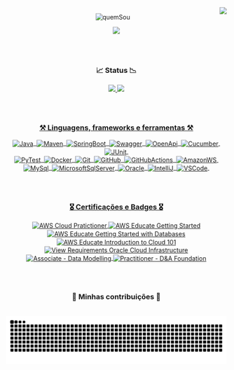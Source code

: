 <img align="right" src="https://visitor-badge.laobi.icu/badge?page_id=legasrossini.legasrossini" />

<div align="center">  
  <p>
    <img src=https://github.com/legasrossini/legasrossini/assets/27970331/6c542ca5-b294-48c1-a146-206113b8fe51 alt="quemSou">
  </p>
  <img src="https://readme-typing-svg.herokuapp.com/?font=Fira+Code&size=18&weight=900&center=true&vCenter=true&width=500&height=70&duration=6000&color=F7F7F7&lines=Engenheiro+de+Sofware,+29+anos+e+casado!;Graduado+em+Ciência+da+Computação;Cursando+Arquitetura+de+Software!"/>
</div>

##
<br/>
  
<div align="center">
  <h3>📈 Status 📉</h3>
  <a href="https://github.com/legasrossini">
  <img height="165em" src="https://github-readme-stats.vercel.app/api?username=legasrossini&show_icons=true&theme=react&include_all_commits=true&count_private=true&hide=contribs"/>
  <img height="165em" src="https://github-readme-stats.vercel.app/api/top-langs/?username=legasrossini&layout=compact&langs_count=7&theme=react"/>
</div>
    
##
<br/>

<div align="center">
  <h3>⚒️ Linguagens, frameworks e ferramentas ⚒️</h3> 
  <div style="display: inline_block">
    <img align="center" alt="Java" height="50" width="auto" src="https://cdn.jsdelivr.net/gh/devicons/devicon@latest/icons/java/java-original-wordmark.svg">&nbsp;
    <img align="center" alt="Maven" height="30" width="auto" src="https://cdn.jsdelivr.net/gh/devicons/devicon@latest/icons/maven/maven-original.svg">&nbsp;
    <img align="center" alt="SpringBoot" height="50" width="auto" src="https://cdn.jsdelivr.net/gh/devicons/devicon@latest/icons/spring/spring-original-wordmark.svg">&nbsp;
    <img align="center" alt="Swagger" height="30" width="auto" src="https://cdn.jsdelivr.net/gh/devicons/devicon@latest/icons/swagger/swagger-original.svg">&nbsp;
    <img align="center" alt="OpenApi" height="30" width="auto" src="https://cdn.jsdelivr.net/gh/devicons/devicon@latest/icons/openapi/openapi-plain.svg">&nbsp;
    <img align="center" alt="Cucumber" height="30" width="auto" src="https://cdn.jsdelivr.net/gh/devicons/devicon@latest/icons/cucumber/cucumber-plain.svg">&nbsp;
    <img align="center" alt="JUnit" height="30" width="auto" src="https://cdn.jsdelivr.net/gh/devicons/devicon@latest/icons/junit/junit-original.svg">&nbsp;
  </div>
  <div style="display: inline_block">
    <img align="center" alt="PyTest" height="50" width="auto" src="https://cdn.jsdelivr.net/gh/devicons/devicon@latest/icons/pytest/pytest-original.svg">&nbsp;
    <img align="center" alt="Docker" height="40" width="auto" src="https://cdn.jsdelivr.net/gh/devicons/devicon@latest/icons/docker/docker-plain-wordmark.svg">&nbsp;
    <img align="center" alt="Git" height="50" width="auto" src="https://cdn.jsdelivr.net/gh/devicons/devicon@latest/icons/git/git-plain-wordmark.svg">&nbsp;  
    <img align="center" alt="GitHub" height="30" width="auto" src="https://cdn.jsdelivr.net/gh/devicons/devicon@latest/icons/github/github-original.svg">&nbsp;
    <img align="center" alt="GitHubActions" height="30" width="auto" src="https://cdn.jsdelivr.net/gh/devicons/devicon@latest/icons/githubactions/githubactions-original.svg">&nbsp;  
    <img align="center" alt="AmazonWS" height="40" width="auto" src="https://cdn.jsdelivr.net/gh/devicons/devicon@latest/icons/amazonwebservices/amazonwebservices-plain-wordmark.svg">&nbsp;
    <img align="center" alt="MySql" height="50" width="auto" src="https://cdn.jsdelivr.net/gh/devicons/devicon@latest/icons/mysql/mysql-original-wordmark.svg">&nbsp;
    <img align="center" alt="MicrosoftSqlServer" height="50" width="auto" src="https://cdn.jsdelivr.net/gh/devicons/devicon@latest/icons/microsoftsqlserver/microsoftsqlserver-plain-wordmark.svg">&nbsp;
    <img align="center" alt="Oracle" height="50" width="auto" src="https://cdn.jsdelivr.net/gh/devicons/devicon@latest/icons/oracle/oracle-original.svg">&nbsp;
    <img align="center" alt="IntelliJ" height="30" width="auto" src="https://cdn.jsdelivr.net/gh/devicons/devicon@latest/icons/intellij/intellij-original.svg">&nbsp;
    <img align="center" alt="VSCode" height="30" width="auto" src="https://cdn.jsdelivr.net/gh/devicons/devicon@latest/icons/vscode/vscode-original.svg">&nbsp;
  </div>
</div>

##
<br/>

<div align="center"> 
  <h3>🎖 Certificações e Badges 🎖</h3> 
  <a href="https://www.credly.com/badges/a3230d84-3d6e-4a19-b997-4381a4e87d36/linked_in?t=s138rx" target="_blank">
    <img align="center" alt="AWS Cloud Pratictioner" height="110" width="auto" src="https://images.credly.com/size/340x340/images/00634f82-b07f-4bbd-a6bb-53de397fc3a6/image.png">
  </a>
  <a href="https://www.credly.com/badges/aa04e3a6-661a-4236-bfcd-c52e23dffdd7/public_url" target="_blank">
    <img align="center" alt="AWS Educate Getting Started" height="110" width="auto" src="https://images.credly.com/size/340x340/images/9358115e-ead7-47c2-91e2-165b6a650a1b/image.png">
  </a>
  <a href="https://www.credly.com/badges/8fa789a6-b6df-438e-ab3f-7ca723c05ac8/public_url" target="_blank">
    <img align="center" alt="AWS Educate Getting Started with Databases" height="110" width="auto" src="https://images.credly.com/size/340x340/images/6f135924-7645-4bd2-ab68-3bc0b49c7e27/image.png">
  </a>
  <a href="https://www.credly.com/badges/42bb0313-a86c-4503-8264-c87f24e31331/public_url" target="_blank">
    <img align="center" alt="AWS Educate Introduction to Cloud 101" height="110" width="auto" src="https://images.credly.com/size/340x340/images/8d67bbf4-128b-4141-b5f1-1bc61bbfbaa6/image.png">
  </a>
  <a href="https://catalog-education.oracle.com/pls/certview/sharebadge?id=80FCD3BFF4D79D34CAF14427A981FA2FC3DD0CC01A26F19F533986D005ACC6FC" target="_blank">
    <img align="center" alt="View Requirements Oracle Cloud Infrastructure" height="100" width="auto" src="https://images.credly.com/images/27db49f3-8bae-4314-8a84-884935b569db/50_Oracle_Cloud_Infrastructure.png">
  </a>
  <a href="http://badges.com.br/share/5b6d748eb16b66a02a1dd996ddca46cf.php?a=3710" target="_blank">
    <img align="center" alt="Associate - Data Modelling" height="120" width="auto" src="https://github.com/legasrossini/legasrossini/assets/27970331/0fca9fb2-94cf-4464-941a-a876926dc420">
  </a>
  <a href="http://badges.com.br/share/687375202c391b620d0a40173aff50d5.php?a=3694" target="_blank">
    <img align="center" alt="Practitioner - D&A Foundation" height="120" width="auto" src="https://github.com/legasrossini/legasrossini/assets/27970331/20413ca9-4d7f-4992-aecd-ed2a16ffe07c">
  </a>
</div>

##
<br/>

<div align="center">
  <h3>🐍 Minhas contribuições 🐍</h3>
  <br>
  <img alt="snake eating my contributions" src="https://raw.githubusercontent.com/legasrossini/legasrossini/output/github-contribution-grid-snake.svg" />  
  <br/><br/><br/>
</div>

